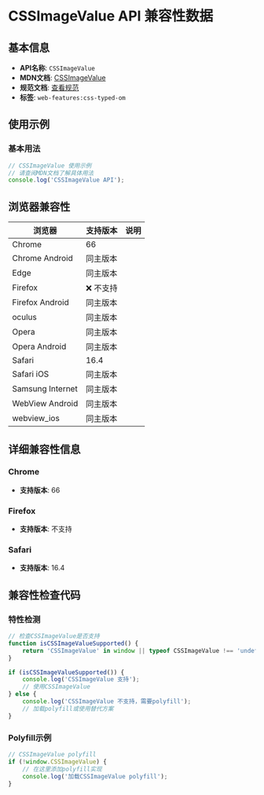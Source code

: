 # CSSImageValue API 兼容性数据

## 基本信息

- **API名称**: `CSSImageValue`
- **MDN文档**: [CSSImageValue](https://developer.mozilla.org/docs/Web/API/CSSImageValue)
- **规范文档**: [查看规范](https://drafts.css-houdini.org/css-typed-om/#imagevalue-objects)
- **标签**: `web-features:css-typed-om`

## 使用示例

### 基本用法

```javascript
// CSSImageValue 使用示例
// 请查阅MDN文档了解具体用法
console.log('CSSImageValue API');
```

## 浏览器兼容性

| 浏览器 | 支持版本 | 说明 |
|--------|----------|------|
| Chrome | 66 |  |
| Chrome Android | 同主版本 |  |
| Edge | 同主版本 |  |
| Firefox | ❌ 不支持 |  |
| Firefox Android | 同主版本 |  |
| oculus | 同主版本 |  |
| Opera | 同主版本 |  |
| Opera Android | 同主版本 |  |
| Safari | 16.4 |  |
| Safari iOS | 同主版本 |  |
| Samsung Internet | 同主版本 |  |
| WebView Android | 同主版本 |  |
| webview_ios | 同主版本 |  |

## 详细兼容性信息

### Chrome

- **支持版本**: 66

### Firefox

- **支持版本**: 不支持

### Safari

- **支持版本**: 16.4

## 兼容性检查代码

### 特性检测

```javascript
// 检查CSSImageValue是否支持
function isCSSImageValueSupported() {
    return 'CSSImageValue' in window || typeof CSSImageValue !== 'undefined';
}

if (isCSSImageValueSupported()) {
    console.log('CSSImageValue 支持');
    // 使用CSSImageValue
} else {
    console.log('CSSImageValue 不支持，需要polyfill');
    // 加载polyfill或使用替代方案
}
```

### Polyfill示例

```javascript
// CSSImageValue polyfill
if (!window.CSSImageValue) {
    // 在这里添加polyfill实现
    console.log('加载CSSImageValue polyfill');
}
```

